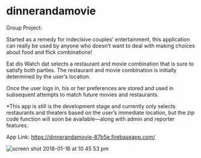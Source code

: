 # dinnerandamovie

Group Project:

Started as a remedy for indecisive couples’ entertainment, this application can really be used by anyone who doesn’t want to deal with making choices about food and flick combinations!

Eat dis Watch dat selects a restaurant and movie combination that is sure to satisfy both parties.
The restaurant and movie combination is initially determined by the user’s location. 

Once the user logs in, his or her preferences are stored and used in subsequent attempts to match future movies and restaurants.

*This app is still is the development stage and currently only selects restaurants and theaters based on the user’s immediate location, but the zip code function will soon be available—along with admin and reporter features.

App Link: https://dinnerandamovie-87b5e.firebaseapp.com/

![screen shot 2018-01-16 at 10 45 53 pm](https://user-images.githubusercontent.com/25890329/35024861-dad77926-fb0f-11e7-8874-eac718890a4e.png)
